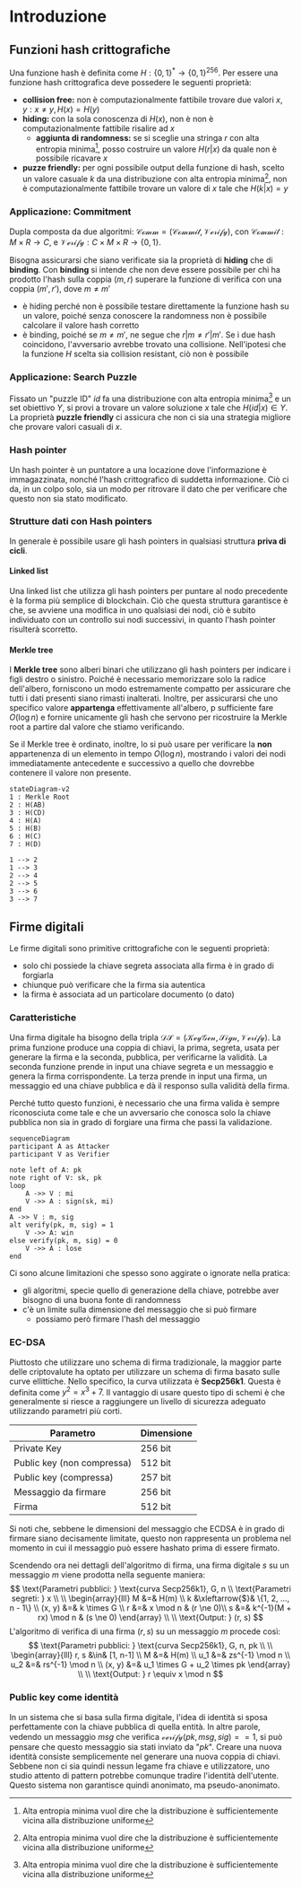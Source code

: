 # Introduzione

## Funzioni hash crittografiche

Una funzione hash è definita come $H: \{0, 1\}^* \rightarrow \{0, 1\}^{256}$. Per essere una funzione hash crittografica deve possedere le seguenti proprietà:

- **collision free:** non è computazionalmente fattibile trovare due valori $x, y: x \ne y, H(x) = H(y)$
- **hiding:** con la sola conoscenza di $H(x)$, non è non è computazionalmente fattibile risalire ad $x$
  - **aggiunta di randomness:** se si sceglie una stringa $r$ con alta entropia minima[^1], posso costruire un valore $H(r|x)$ da quale non è possibile ricavare $x$
- **puzze friendly:** per ogni possibile output della funzione di hash, scelto un valore casuale $k$ da una distribuzione con alta entropia minima[^1], non è computazionalmente fattibile trovare un valore di $x$ tale che $H(k|x) = y$

### Applicazione: Commitment

Dupla composta da due algoritmi: $\mathcal{Comm} = (\mathcal{Commit}, \mathcal{Verify})$, con $\mathcal{Commit}: M \times R \rightarrow C$, e $\mathcal{Verify}: C \times M \times R \rightarrow \{0, 1\}$.

Bisogna assicurarsi che siano verificate sia la proprietà di **hiding** che di **binding**. Con **binding** si intende che non deve essere possibile per chi ha prodotto l'hash sulla coppia $(m, r)$ superare la funzione di verifica con una coppia $(m', r')$, dove $m \ne m'$

- è hiding perché non è possibile testare direttamente la funzione hash su un valore, poiché senza conoscere la randomness non è possibile calcolare il valore hash corretto
- è binding, poiché se $m \ne m'$, ne segue che $r|m \ne r'|m'$. Se i due hash coincidono, l'avversario avrebbe trovato una collisione. Nell'ipotesi che la funzione $H$ scelta sia collision resistant, ciò non è possibile

### Applicazione: Search Puzzle

Fissato un "puzzle ID" $id$ fa una distribuzione con alta entropia minima[^1] e un set obiettivo $Y$, si provi a trovare un valore soluzione $x$ tale che $H(id|x) \in Y$. La proprietà **puzzle friendly** ci assicura che non ci sia una strategia migliore che provare valori casuali di $x$.

### Hash pointer

Un hash pointer è un puntatore a una locazione dove l'informazione è immagazzinata, nonché l'hash crittografico di suddetta informazione. Ciò ci da, in un colpo solo, sia un modo per ritrovare il dato che per verificare che questo non sia stato modificato.

### Strutture dati con Hash  pointers

In generale è possibile usare gli hash pointers in qualsiasi struttura **priva di cicli**.

#### Linked list

Una linked list che utilizza gli hash pointers per puntare al nodo precedente è la forma più semplice di blockchain. Ciò che questa struttura garantisce è che, se avviene una modifica in uno qualsiasi dei nodi, ciò è subito individuato con un controllo sui nodi successivi, in quanto l'hash pointer risulterà scorretto.

#### Merkle tree

I **Merkle tree** sono alberi binari che utilizzano gli hash pointers per indicare i figli destro o sinistro. Poiché è necessario memorizzare solo la radice dell'albero, forniscono un modo estremamente compatto per assicurare che tutti i dati presenti siano rimasti inalterati. Inoltre, per assicurarsi che uno specifico valore **appartenga** effettivamente all'albero, p sufficiente fare $O(\log n)$ e fornire unicamente gli hash che servono per ricostruire la Merkle root a partire dal valore che stiamo verificando.

Se il Merkle tree è ordinato, inoltre, lo si può usare per verificare la **non** appartenenza di un elemento in tempo $O(\log n)$, mostrando i valori dei nodi immediatamente antecedente e successivo a quello che dovrebbe contenere il valore non presente.

```mermaid
stateDiagram-v2
1 : Merkle Root
2 : H(AB)
3 : H(CD)
4 : H(A)
5 : H(B)
6 : H(C)
7 : H(D) 

1 --> 2
1 --> 3
2 --> 4
2 --> 5
3 --> 6
3 --> 7
```

## Firme digitali

Le firme digitali sono primitive crittografiche con le seguenti proprietà:

- solo chi possiede la chiave segreta associata alla firma è in grado di forgiarla
- chiunque può verificare che la firma sia autentica
- la firma è associata ad un particolare documento (o dato)

### Caratteristiche

Una firma digitale ha bisogno della tripla $\mathcal{DS} = (\mathcal{KeyGen}, \mathcal{Sign}, \mathcal{Verify})$. 
La prima funzione produce una coppia di chiavi, la prima, segreta, usata per generare la firma e la seconda, pubblica, per verificarne la validità.
La seconda funzione prende in input una chiave segreta e un messaggio e genera la firma corrispondente.
La terza prende in input una firma, un messaggio ed una chiave pubblica e dà il responso sulla validità della firma.

Perché tutto questo funzioni, è necessario che una firma valida è sempre riconosciuta come tale e che un avversario che conosca solo la chiave pubblica non sia in grado di forgiare una firma che passi la validazione.

```mermaid
sequenceDiagram
participant A as Attacker
participant V as Verifier

note left of A: pk
note right of V: sk, pk
loop
	A ->> V : mi
	V ->> A : sign(sk, mi)
end
A ->> V : m, sig
alt verify(pk, m, sig) = 1
	V ->> A: win
else verify(pk, m, sig) = 0
	V ->> A : lose
end
```

Ci sono alcune limitazioni che spesso sono aggirate o ignorate nella pratica:

- gli algoritmi, specie quello di generazione della chiave, potrebbe aver bisogno di una buona fonte di randomness
- c'è un limite sulla dimensione del messaggio che si può firmare
  - possiamo però firmare l'hash del messaggio

### EC-DSA

Piuttosto che utilizzare uno schema di firma tradizionale, la maggior parte delle criptovalute ha optato per utilizzare un schema di firma basato sulle curve ellittiche. Nello specifico, la curva utilizzata è **Secp256k1**. Questa è definita come $y^2 = x^3 + 7$. Il vantaggio di usare questo tipo di schemi è che generalmente si riesce a raggiungere un livello di sicurezza adeguato utilizzando parametri più corti.

| Parametro                  | Dimensione |
| -------------------------- | ---------- |
| Private Key                | 256 bit    |
| Public key (non compressa) | 512 bit    |
| Public key (compressa)     | 257 bit    |
| Messaggio da firmare       | 256 bit    |
| Firma                      | 512 bit    |

Si noti che, sebbene le dimensioni del messaggio che ECDSA è in grado di firmare siano decisamente limitate, questo non rappresenta un problema nel momento in cui il messaggio può essere hashato prima di essere firmato.

Scendendo ora nei dettagli dell'algoritmo di firma, una firma digitale $s$ su un messaggio $m$ viene prodotta nella seguente maniera:
$$
\text{Parametri pubblici: } \text{curva Secp256k1}, G, n \\
\text{Parametri segreti: } x \\
\\
\begin{array}{lll}
M &=& H(m) \\
k &\xleftarrow{$}& \{1, 2, ..., n - 1\} \\
(x, y) &=& k \times G \\
r &=& x \mod n & (r \ne 0)\\ 
s &=& k^{-1}(M + rx) \mod n & (s \ne 0)
\end{array} \\
\\
\text{Output: } (r, s)
$$
L'algoritmo di verifica di una firma $(r, s)$ su un messaggio $m$ procede così:
$$
\text{Parametri pubblici: } \text{curva Secp256k1}, G, n, pk \\
\\
\begin{array}{lll}
r, s &\in& [1, n-1] \\
M &=& H(m) \\
u_1 &=& zs^{-1} \mod n \\
u_2 &=& rs^{-1} \mod n \\
(x, y) &=& u_1 \times G + u_2 \times pk
\end{array} \\
\\
\text{Output: } r \equiv x \mod n
$$

### Public key come identità

In un sistema che si basa sulla firma digitale, l'idea di identità si sposa perfettamente con la chiave pubblica di quella entità. In altre parole, vedendo un messaggio *msg* che verifica $\mathcal{verify}(pk, msg, sig) == 1$, si può pensare che questo messaggio sia stati inviato da "*pk*". Creare una nuova identità consiste semplicemente nel generare una nuova coppia di chiavi. Sebbene non ci sia quindi nessun legame fra chiave e utilizzatore, uno studio attento di pattern potrebbe comunque tradire l'identità dell'utente. Questo sistema non garantisce quindi anonimato, ma pseudo-anonimato.



[^1]: Alta entropia minima vuol dire che la distribuzione è sufficientemente vicina alla distribuzione uniforme